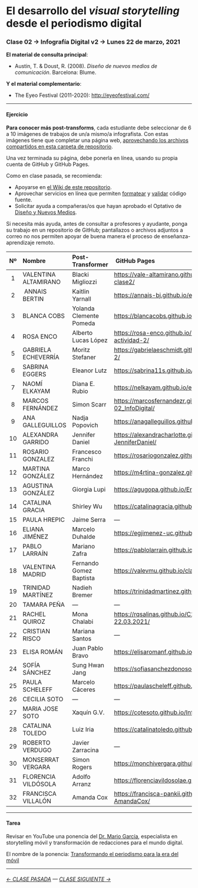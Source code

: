 # El desarrollo del *visual storytelling* desde el periodismo digital

### Clase 02 → Infografía Digital v2 → Lunes 22 de marzo, 2021

**El material de consulta principal**:
 
- Austin, T. & Doust, R. (2008). *Diseño de nuevos medios de comunicación*. Barcelona: Blume.

**Y el material complementario**:

- The Eyeo Festival (2011-2020): http://eyeofestival.com/

- - - - - - - 

#### Ejercicio

**Para conocer más post-transforms**, cada estudiante debe seleccionar de 6 a 10 imágenes de trabajos de un/a mismo/a infografista. Con estas imágenes tiene que completar una página web, [aprovechando los archivos compartidos en esta carpeta de repositorio](https://profesorfaco.github.io/dno075-2021-1/clase-02/). 

Una vez terminada su página, debe ponerla en línea, usando su propia cuenta de GitHub y GitHub Pages.

Como en clase pasada, se recomienda:

- Apoyarse en [el Wiki de este repositorio](https://github.com/profesorfaco/dno075-2021-1/wiki). 
- Aprovechar servicios en línea que permiten [formatear](https://webformatter.com/html) y [validar](https://validator.w3.org/) código fuente.
- Solicitar ayuda a compañeras/os que hayan aprobado el Optativo de [Diseño y Nuevos Medios](https://github.com/profesorfaco/dno037-2020/).

Si necesita más ayuda, antes de consultar a profesores y ayudante, ponga su trabajo en un repositorio de GitHub; pantallazos o archivos adjuntos a correo no nos permiten apoyar de buena manera el proceso de enseñanza-aprendizaje remoto.

| Nº   | Nombre | Post-Transformer | GitHub Pages |
|:-----:|:-----|:----------------|:-------------|
| 1  | VALENTINA ALTAMIRANO | Blacki Migliozzi | https://vale-altamirano.github.io/info-digital-clase2/ |
| 2  | ANNAIS BERTIN | Kaitlin Yarnall | https://annais-bj.github.io/ejercicio2-abj/ |
| 3  | BLANCA COBS | Yolanda Clemente Pomeda | https://blancacobs.github.io/Infografia-Digital-2/ |
| 4	 | ROSA ENCO | Alberto Lucas López | https://rosa-enco.github.io/Infografiadigital-actividad-2/ |
| 5	 | GABRIELA ECHEVERRÍA | Moritz Stefaner | https://gabrielaeschmidt.github.io/infografia.digital-2/ |
| 6	 | SABRINA EGGERS | Eleanor Lutz | https://sabrina11s.github.io/infodigital-2/ |
| 7	 | NAOMÍ ELKAYAM | Diana E. Rubio | https://nelkayam.github.io/ejercicio-2/ |
| 8	 | MARCOS FERNÁNDEZ | Simon Scarr | https://marcosfernandezr.github.io/clase-02_InfoDigital/ |
| 9	 |  ANA GALLEGUILLOS | Nadja Popovich | https://anagalleguillos.github.io/Clase-02/ |
| 10 |	ALEXANDRA GARRIDO | Jennifer Daniel | https://alexandracharlotte.github.io/clase2-JenniferDaniel/ |
| 11 |	ROSARIO GONZALEZ | Francesco Franchi | https://rosariogonzalez.github.io/Lunes22Marzo/ |
| 12 |	MARTINA GONZÁLEZ | Marco Hernández | https://m4rtina-gonzalez.github.io/infodigital-2/ |
| 13 |	AGUSTINA GONZÁLEZ | Giorgia Lupi | https://agugopa.github.io/Entrega-2/ |
| 14 |	CATALINA GRACIA | Shirley Wu | https://catalinagracia.github.io/infografiadigital2/ |
| 15 |	PAULA HREPIC | Jaime Serra | — |
| 16 |	ELIANA JIMÉNEZ | Marcelo Duhalde | https://egjimenez-uc.github.io/infografia-clase2/ |
| 17 |	PABLO LARRAÍN | Mariano Zafra | https://pablolarrain.github.io/infografiadigital02/ |
| 18 |	VALENTINA MADRID | Fernando Gomez Baptista | https://valevmu.github.io/clase2/ |
| 19 |	TRINIDAD MARTÍNEZ | Nadieh Bremer | https://trinidadmartinez.github.io/ejercicio2/ |
| 20 |	TAMARA PEÑA | —	| — |
| 21 |	RACHEL QUIROZ | Mona Chalabi | https://rqsalinas.github.io/C2-InfoDigital-22.03.2021/ |
| 22 |	CRISTIAN RISCO | Mariana Santos | — |
| 23 |	ELISA ROMÁN | Juan Pablo Bravo | https://elisaromanf.github.io/infodigital-clase02/ |
| 24 |	SOFÍA SÁNCHEZ | Sung Hwan Jang | https://sofiasanchezdonoso.github.io/infodigital-2/ |
| 25 |	PAULA SCHELEFF | Marcelo Cáceres | https://paulascheleff.github.io/infodigital-2/ |
| 26 |	CECILIA SOTO | — | — |
| 27 |	MARIA JOSE SOTO | Xaquín G.V. | https://cotesoto.github.io/Infografia-Digital-02/ |
| 28 |	CATALINA TOLEDO | Luiz Iria | https://catalinatoledo.github.io/infografia2/ |
| 29 |	ROBERTO VERDUGO | Javier Zarracina | — |
| 30 |	MONSERRAT VERGARA | Simon Rogers | https://monchivergara.github.io/clase-2/ |
| 31 |	FLORENCIA VILDÓSOLA | Adolfo Arranz | https://florenciavildosolae.github.io/infodigital2/ |
| 32 |	FRANCISCA VILLALÓN | Amanda Cox | https://francisca-pankii.github.io/clase2-AmandaCox/ |

- - - - - - - 

#### Tarea

Revisar en YouTube una ponencia del [Dr. Mario García](http://garciamedia.com/), especialista en storytelling móvil y transformación de redacciones para el mundo digital.

El nombre de la ponencia: [Transformando el periodismo para la era del móvil](https://youtu.be/iEB3oILm-qQ?t=1301)

- - - - - - - 

###### [← CLASE PASADA](https://github.com/profesorfaco/dno075-2021/tree/main/clase-01) — [CLASE SIGUIENTE →](https://github.com/profesorfaco/dno075-2021/tree/main/clase-03) 
